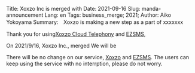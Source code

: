 Title: Xoxzo Inc is merged with
Date: 2021-09-16
Slug: manda-announcement
Lang: en
Tags: business_merge; 2021;
Author: Aiko Yokoyama
Summary:　Xoxzo is making a new step as a part of xxxxxxx

Thank you for using[Xoxzo Cloud Telephony](https://www.xoxzo.com/) and [EZSMS](https://www.ezsms.biz/),

On 2021/9/16, Xoxzo Inc., merged 
We will be 


There will be no change on our service, [Xoxzo](https://www.xoxzo.com/) and [EZSMS](https://www.ezsms.biz/).
The users can keep using the service with no interrption, please do not worry.



